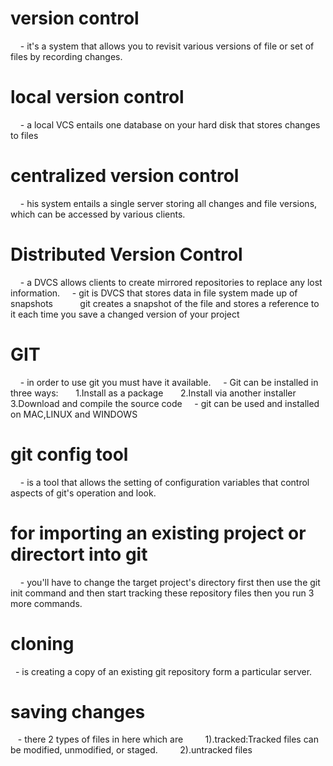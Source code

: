 # version control
    - it's a system that allows you to revisit various versions of file or set of files by recording changes.

# local version control
    - a local VCS entails one database on your hard disk that stores changes to files

# centralized version control
    - his system entails a single server storing all changes and file versions, which can be accessed by various clients.

# Distributed Version Control
    - a DVCS allows clients to create mirrored repositories to replace any lost information.
    - git is DVCS that stores data in file system made up of snapshots    
      git creates a snapshot of the file and stores a reference to it each time you save a changed version of your project

# GIT
    - in order to use git you must have it available.
    - Git can be installed in three ways:
      1.Install as a package
      2.Install via another installer
      3.Download and compile the source code
    - git can be used and installed on MAC,LINUX and WINDOWS

# git config tool
    - is a tool that allows the setting of configuration variables that control aspects of git's operation and look.

# for importing an existing project or directort into git
    - you'll have to change the target project's directory first then use the git init command
    and then start tracking these repository files then you run 3 more commands.

# cloning
  - is creating a copy of an existing git repository form a particular server.

# saving changes
   - there 2 types of files in here which are
        1).tracked:Tracked files can be modified, unmodified, or staged.
        2).untracked files
